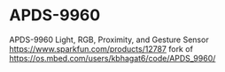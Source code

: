 # APDS-9960
APDS-9960 Light, RGB, Proximity, and Gesture Sensor https://www.sparkfun.com/products/12787 fork of https://os.mbed.com/users/kbhagat6/code/APDS_9960/
